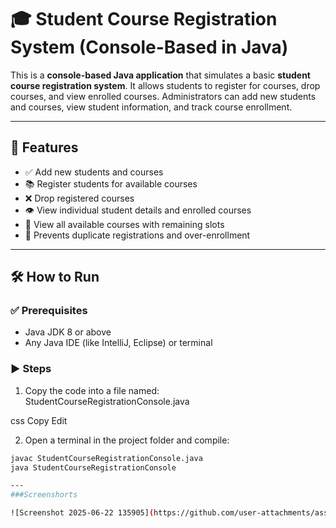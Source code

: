 # 🎓 Student Course Registration System (Console-Based in Java)

This is a **console-based Java application** that simulates a basic **student course registration system**. It allows students to register for courses, drop courses, and view enrolled courses. Administrators can add new students and courses, view student information, and track course enrollment.

---

## 🚀 Features

- ✅ Add new students and courses
- 📚 Register students for available courses
- ❌ Drop registered courses
- 👁️ View individual student details and enrolled courses
- 🧾 View all available courses with remaining slots
- 🔐 Prevents duplicate registrations and over-enrollment

---

## 🛠️ How to Run

### ✅ Prerequisites

- Java JDK 8 or above
- Any Java IDE (like IntelliJ, Eclipse) or terminal

### ▶️ Steps

1. Copy the code into a file named:  
StudentCourseRegistrationConsole.java

css
Copy
Edit

2. Open a terminal in the project folder and compile:
```bash
javac StudentCourseRegistrationConsole.java
java StudentCourseRegistrationConsole

---
###Screenshorts

![Screenshot 2025-06-22 135905](https://github.com/user-attachments/assets/f0414b42-7ae8-47d5-a039-9a5fedb81e24)

